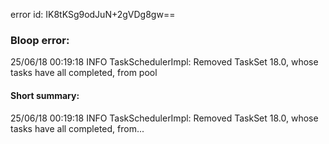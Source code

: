 error id: IK8tKSg9odJuN+2gVDg8gw==
### Bloop error:

25/06/18 00:19:18 INFO TaskSchedulerImpl: Removed TaskSet 18.0, whose tasks have all completed, from pool
#### Short summary: 

25/06/18 00:19:18 INFO TaskSchedulerImpl: Removed TaskSet 18.0, whose tasks have all completed, from...